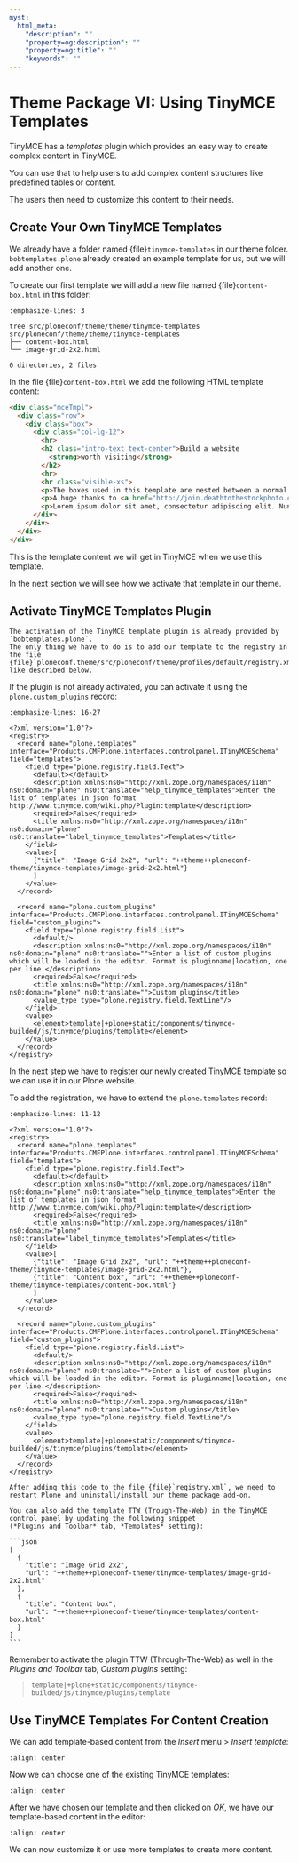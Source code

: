 ```yaml
---
myst:
  html_meta:
    "description": ""
    "property=og:description": ""
    "property=og:title": ""
    "keywords": ""
---
```


# Theme Package VI: Using TinyMCE Templates

TinyMCE has a *templates* plugin which provides an easy way to create complex content in TinyMCE.

You can use that to help users to add complex content structures like predefined tables or content.

The users then need to customize this content to their needs.

## Create Your Own TinyMCE Templates

We already have a folder named {file}`tinymce-templates` in our theme folder.
`bobtemplates.plone` already created an example template for us, but we will add another one.

To create our first template we will add a new file named {file}`content-box.html` in this folder:

```{code-block} console
:emphasize-lines: 3

tree src/ploneconf/theme/theme/tinymce-templates
src/ploneconf/theme/theme/tinymce-templates
├── content-box.html
└── image-grid-2x2.html

0 directories, 2 files
```

In the file {file}`content-box.html` we add the following HTML template content:

```html
<div class="mceTmpl">
  <div class="row">
    <div class="box">
      <div class="col-lg-12">
        <hr>
        <h2 class="intro-text text-center">Build a website
          <strong>worth visiting</strong>
        </h2>
        <hr>
        <hr class="visible-xs">
        <p>The boxes used in this template are nested between a normal Bootstrap row and the start of your column layout. The boxes will be full-width boxes, so if you want to make them smaller then you will need to customize.</p>
        <p>A huge thanks to <a href="http://join.deathtothestockphoto.com/" target="_blank">Death to the Stock Photo</a> for allowing us to use the beautiful photos that make this template really come to life. When using this template, make sure your photos are decent. Also make sure that the file size on your photos is kept to a minumum to keep load times to a minimum.</p>
        <p>Lorem ipsum dolor sit amet, consectetur adipiscing elit. Nunc placerat diam quis nisl vestibulum dignissim. In hac habitasse platea dictumst. Interdum et malesuada fames ac ante ipsum primis in faucibus. Pellentesque habitant morbi tristique senectus et netus et malesuada fames ac turpis egestas.</p>
      </div>
    </div>
  </div>
</div>
```

This is the template content we will get in TinyMCE when we use this template.

In the next section we will see how we activate that template in our theme.

## Activate TinyMCE Templates Plugin

```{note}
The activation of the TinyMCE template plugin is already provided by `bobtemplates.plone`.
The only thing we have to do is to add our template to the registry in the file {file}`ploneconf.theme/src/ploneconf/theme/profiles/default/registry.xml`,
like described below.
```

If the plugin is not already activated, you can activate it using the `plone.custom_plugins` record:

```{code-block} xml
:emphasize-lines: 16-27

<?xml version="1.0"?>
<registry>
  <record name="plone.templates" interface="Products.CMFPlone.interfaces.controlpanel.ITinyMCESchema" field="templates">
    <field type="plone.registry.field.Text">
      <default></default>
      <description xmlns:ns0="http://xml.zope.org/namespaces/i18n" ns0:domain="plone" ns0:translate="help_tinymce_templates">Enter the list of templates in json format http://www.tinymce.com/wiki.php/Plugin:template</description>
      <required>False</required>
      <title xmlns:ns0="http://xml.zope.org/namespaces/i18n" ns0:domain="plone" ns0:translate="label_tinymce_templates">Templates</title>
    </field>
    <value>[
      {"title": "Image Grid 2x2", "url": "++theme++ploneconf-theme/tinymce-templates/image-grid-2x2.html"}
      ]
    </value>
  </record>

  <record name="plone.custom_plugins" interface="Products.CMFPlone.interfaces.controlpanel.ITinyMCESchema" field="custom_plugins">
    <field type="plone.registry.field.List">
      <default/>
      <description xmlns:ns0="http://xml.zope.org/namespaces/i18n" ns0:domain="plone" ns0:translate="">Enter a list of custom plugins which will be loaded in the editor. Format is pluginname|location, one per line.</description>
      <required>False</required>
      <title xmlns:ns0="http://xml.zope.org/namespaces/i18n" ns0:domain="plone" ns0:translate="">Custom plugins</title>
      <value_type type="plone.registry.field.TextLine"/>
    </field>
    <value>
      <element>template|+plone+static/components/tinymce-builded/js/tinymce/plugins/template</element>
    </value>
  </record>
</registry>
```

In the next step we have to register our newly created TinyMCE template so we can use it in our Plone website.

To add the registration, we have to extend the `plone.templates` record:

```{code-block} xml
:emphasize-lines: 11-12

<?xml version="1.0"?>
<registry>
  <record name="plone.templates" interface="Products.CMFPlone.interfaces.controlpanel.ITinyMCESchema" field="templates">
    <field type="plone.registry.field.Text">
      <default></default>
      <description xmlns:ns0="http://xml.zope.org/namespaces/i18n" ns0:domain="plone" ns0:translate="help_tinymce_templates">Enter the list of templates in json format http://www.tinymce.com/wiki.php/Plugin:template</description>
      <required>False</required>
      <title xmlns:ns0="http://xml.zope.org/namespaces/i18n" ns0:domain="plone" ns0:translate="label_tinymce_templates">Templates</title>
    </field>
    <value>[
      {"title": "Image Grid 2x2", "url": "++theme++ploneconf-theme/tinymce-templates/image-grid-2x2.html"},
      {"title": "Content box", "url": "++theme++ploneconf-theme/tinymce-templates/content-box.html"}
      ]
    </value>
  </record>

  <record name="plone.custom_plugins" interface="Products.CMFPlone.interfaces.controlpanel.ITinyMCESchema" field="custom_plugins">
    <field type="plone.registry.field.List">
      <default/>
      <description xmlns:ns0="http://xml.zope.org/namespaces/i18n" ns0:domain="plone" ns0:translate="">Enter a list of custom plugins which will be loaded in the editor. Format is pluginname|location, one per line.</description>
      <required>False</required>
      <title xmlns:ns0="http://xml.zope.org/namespaces/i18n" ns0:domain="plone" ns0:translate="">Custom plugins</title>
      <value_type type="plone.registry.field.TextLine"/>
    </field>
    <value>
      <element>template|+plone+static/components/tinymce-builded/js/tinymce/plugins/template</element>
    </value>
  </record>
</registry>
```

```{note}
After adding this code to the file {file}`registry.xml`, we need to restart Plone and uninstall/install our theme package add-on.
```

````{hint}
You can also add the template TTW (Trough-The-Web) in the TinyMCE control panel by updating the following snippet
(*Plugins and Toolbar* tab, *Templates* setting):

```json
[
  {
    "title": "Image Grid 2x2",
    "url": "++theme++ploneconf-theme/tinymce-templates/image-grid-2x2.html"
  },
  {
    "title": "Content box",
    "url": "++theme++ploneconf-theme/tinymce-templates/content-box.html"
  }
]
```
````

Remember to activate the plugin TTW (Through-The-Web) as well in the *Plugins and Toolbar* tab, *Custom plugins* setting:

> ```text
> template|+plone+static/components/tinymce-builded/js/tinymce/plugins/template
> ```

## Use TinyMCE Templates For Content Creation

We can add template-based content from the *Insert* menu > *Insert template*:

```{image} _static/theming-tinymce-insert-template.jpg
:align: center
```

Now we can choose one of the existing TinyMCE templates:

```{image} _static/theming-tinymce-choose-template.jpg
:align: center
```

After we have chosen our template and then clicked on *OK*, we have our template-based content in the editor:

```{image} _static/theming-tinymce-insert-template-result.jpg
:align: center
```

We can now customize it or use more templates to create more content.
